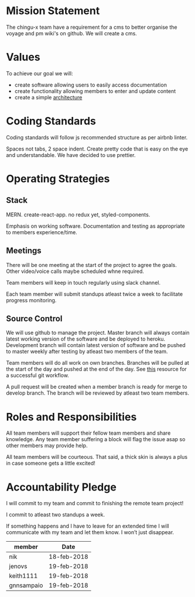# Mission Statement

The chingu-x team have a requirement for a cms to better organise the voyage and pm wiki's on github. We will create a cms.

# Values

To achieve our goal we will:

* create software allowing users to easily access documentation
* create functionality allowing members to enter and update content
* create a simple [architecture](https://vimeo.com/43612849)

# Coding Standards

Coding standards will follow js recommended structure as per airbnb linter.

Spaces not tabs, 2 space indent. Create pretty code that is easy on the eye and understandable. We have decided to use prettier.


# Operating Strategies

## Stack

MERN. create-react-app. no redux yet, styled-components.

Emphasis on working software. Documentation and testing as appropriate to members experience/time.

## Meetings

There will be one meeting at the start of the project to agree the goals. Other video/voice calls maybe scheduled whne required.

Team members will keep in touch regularly using slack channel.

Each team member will submit standups atleast twice a week to facilitate progress monitoring.

## Source Control

We will use github to manage the project. Master branch will always contain latest working version of the software and be deployed to heroku. Development branch will contain latest version of software and be pushed to master weekly after testing by atleast two members of the team.

Team members will do all work on own branches. Branches will be pulled at the start of the day and pushed at the end of the day. See [this](http://nvie.com/posts/a-successful-git-branching-model/) resource for a successful git workflow.

A pull request will be created when a member branch is ready for merge to develop branch. The branch will be reviewed by atleast two team members.

# Roles and Responsibilities

All team members will support their fellow team members and share knowledge. Any team member suffering a block will flag the issue asap so other members may provide help.

All team members will be courteous. That said, a thick skin is always a plus in case someone gets a little excited!

# Accountability Pledge

I will commit to my team and commit to finishing the remote team project!

I commit to atleast two standups a week.

If something happens and I have to leave for an extended time I will communicate with my team and let them know. I won’t just disappear.  

member|Date
--------|-----
nik|18-feb-2018
jenovs|19-feb-2018
keith1111|19-feb-2018
gnnsampaio|19-feb-2018
